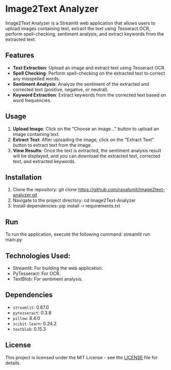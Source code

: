 # Image2Text Analyzer

Image2Text Analyzer is a Streamlit web application that allows users to upload images containing text, extract the text using Tesseract OCR, perform spell-checking, sentiment analysis, and extract keywords from the extracted text.

## Features

- **Text Extraction**: Upload an image and extract text using Tesseract OCR.
- **Spell Checking**: Perform spell-checking on the extracted text to correct any misspelled words.
- **Sentiment Analysis**: Analyze the sentiment of the extracted and corrected text (positive, negative, or neutral).
- **Keyword Extraction**: Extract keywords from the corrected text based on word frequencies.

## Usage

1. **Upload Image**: Click on the "Choose an image..." button to upload an image containing text.
2. **Extract Text**: After uploading the image, click on the "Extract Text" button to extract text from the image.
3. **View Results**: Once the text is extracted, the sentiment analysis result will be displayed, and you can download the extracted text, corrected text, and extracted keywords.

## Installation

1. Clone the repository: git clone https://github.com/ravalsmit/image2text-analyzer.git
2. Navigate to the project directory: cd Image2Text-Analyzer
3. Install dependencies: pip install -r requirements.txt

## Run

To run the application, execute the following command: streamlit run main.py

## Technologies Used:
- Streamlit: For building the web application.
- PyTesseract: For OCR.
- TextBlob: For sentiment analysis.

## Dependencies

- `streamlit`: 0.87.0
- `pytesseract`: 0.3.8
- `pillow`: 8.4.0
- `scikit-learn`: 0.24.2
- `textblob`: 0.15.3

## License

This project is licensed under the MIT License - see the [LICENSE](LICENSE) file for details.
